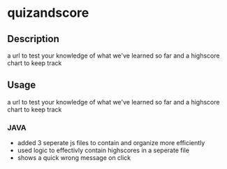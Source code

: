 # quizandscore
 


## Description

a url to test your knowledge of what we've learned so far and a highscore chart to keep track

## Usage

a url to test your knowledge of what we've learned so far and a highscore chart to keep track

### JAVA

- added 3 seperate js files to contain and organize more efficiently
- used logic to effectivly contain highscores in a seperate file
- shows a quick wrong message on click
